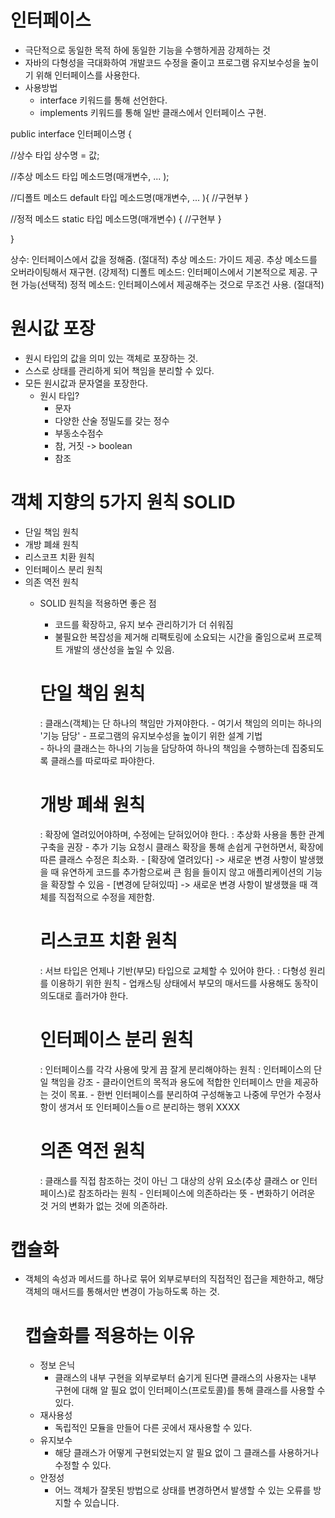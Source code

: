 # 인터페이스
- 극단적으로 동일한 목적 하에 동일한 기능을 수행하게끔 강제하는 것
- 자바의 다형성을 극대화하여 개발코드 수정을 줄이고 프로그램 유지보수성을 높이기 위해 인터페이스를 사용한다.
- 사용방법
  - interface 키워드를 통해 선언한다. 
  - implements 키워드를 통해 일반 클래스에서 인터페이스 구현.

public interface 인터페이스명 {

//상수
타입 상수명 = 값;

//추상 메소드
타입 메소드명(매개변수, ... );

//디폴트 메소드
default 타입 메소드명(매개변수, ... ){
    //구현부
    }

//정적 메소드
static 타입 메소드명(매개변수) {
    //구현부
    }

}

상수: 인터페이스에서 값을 정해줌. (절대적)
추상 메소드: 가이드 제공. 추상 메소드를 오버라이팅해서 재구현. (강제적)
디폴트 메소드: 인터페이스에서 기본적으로 제공. 구현 가능(선택적)
정적 메소드: 인터페이스에서 제공해주는 것으로 무조건 사용. (절대적)

# 원시값 포장
- 원시 타입의 값을 의미 있는 객체로 포장하는 것.
- 스스로 상태를 관리하게 되어 책임을 분리할 수 있다.
- 모든 원시값과 문자열을 포장한다.
  - 원시 타입?
    - 문자
    - 다양한 산술 정밀도를 갖는 정수
    - 부동소수점수
    - 참, 거짓 -> boolean
    - 참조

# 객체 지향의 5가지 원칙 SOLID
- 단일 책임 원칙
- 개방 폐쇄 원칙
- 리스코프 치환 원칙
- 인터페이스 분리 원칙
- 의존 역전 원칙
  - SOLID 원칙을 적용하면 좋은 점
    - 코드를 확장하고, 유지 보수 관리하기가 더 쉬워짐
    - 불필요한 복잡성을 제거해 리팩토링에 소요되는 시간을 줄임으로써 프로젝트 개발의 생산성을 높일 수 있음.

    # 단일 책임 원칙
    : 클래스(객체)는 단 하나의 책임만 가져야한다.
        - 여기서 책임의 의미는 하나의 '기능 담당'
        - 프로그램의 유지보수성을 높이기 위한 설계 기법        
        - 하나의 클래스는 하나의 기능을 담당하여 하나의 책임을 수행하는데 집중되도록 클래스를 따로따로 파야한다.
  
    # 개방 폐쇄 원칙
    : 확장에 열려있어야하며, 수정에는 닫혀있어야 한다.
    : 추상화 사용을 통한 관계 구축을 권장
        - 추가 기능 요청시 클래스 확장을 통해 손쉽게 구현하면서, 확장에 따른 클래스 수정은 최소화.
        - [확장에 열려있다] -> 새로운 변경 사항이 발생했을 때 유연하게 코드를 추가함으로써 큰 힘을 들이지 않고 애플리케이션의 기능을 확장할 수 있음
        - [변경에 닫혀있따] -> 새로운 변경 사항이 발생했을 때 객체를 직접적으로 수정을 제한함.
  
    # 리스코프 치환 원칙
    : 서브 타입은 언제나 기반(부모) 타입으로 교체할 수 있어야 한다.
    : 다형성 원리를 이용하기 위한 원칙
        - 업캐스팅 상태에서 부모의 매서드를 사용해도 동작이 의도대로 흘러가야 한다.
  
    # 인터페이스 분리 원칙
    : 인터페이스를 각각 사용에 맞게 끔 잘게 분리해야하는 원칙
    : 인터페이스의 단일 책임을 강조
        - 클라이언트의 목적과 용도에 적합한 인터페이스 만을 제공하는 것이 목표.
        - 한번 인터페이스를 분리하여 구성해놓고 나중에 무언가 수정사항이 생겨서 또 인터페이스들ㅇ르 분리하는 행위 XXXX
  
    # 의존 역전 원칙
    : 클래스를 직접 참조하는 것이 아닌 그 대상의 상위 요소(추상 클래스 or 인터페이스)로 참조하라는 원칙
        - 인터페이스에 의존하라는 뜻
        - 변화하기 어려운 것 거의 변화가 없는 것에 의존하라.

# 캡슐화
- 객체의 속성과 메서드를 하나로 묶어 외부로부터의 직접적인 접근을 제한하고, 해당 객체의 매서드를 통해서만 변경이 가능하도록 하는 것.
    
    # 캡슐화를 적용하는 이유
    - 정보 은닉
        - 클래스의 내부 구현을 외부로부터 숨기게 된다면 클래스의 사용자는 내부 구현에 대해 알 필요 없이 인터페이스(프로토콜)를 통해 클래스를 사용할 수 있다.
    - 재사용성
      - 독립적인 모듈을 만들어 다른 곳에서 재사용할 수 있다.
    - 유지보수
      - 해당 클래스가 어떻게 구현되었는지 알 필요 없이 그 클래스를 사용하거나 수정할 수 있다.
    - 안정성
        - 어느 객체가 잘못된 방법으로 상태를 변경하면서 발생할 수 있는 오류를 방지할 수 있습니다.
